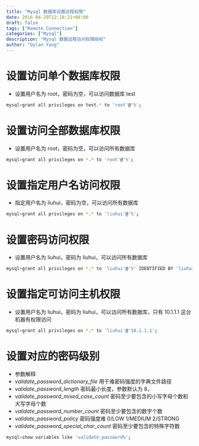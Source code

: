 ```yaml
---
title: "Mysql 数据库设置远程权限"
date: 2016-04-29T22:10:21+08:00
draft: false
tags: ["Remote Connection"]
categories: ["Mysql"]
description: "Mysql 数据远程访问权限授权"
author: "Dylan Yang"
---
```


# 设置访问单个数据库权限
- 设置用户名为 root，密码为空，可以访问数据库 test
``` sh
mysql>grant all privileges on test.* to 'root'@'%';
```

# 设置访问全部数据库权限
- 设置用户名为 root，密码为空，可以访问所有数据库
``` sh
mysql>grant all privileges on *.* to 'root'@'%';
```
<!--more-->

# 设置指定用户名访问权限
- 指定用户名为 liuhui，密码为空，可以访问所有数据库
``` sh
mysql>grant all privileges on *.* to 'liuhui'@'%';
```

# 设置密码访问权限
- 设置用户名为 liuhui，密码为 liuhui，可以访问所有数据库
``` sh
mysql>grant all privileges on *.* to 'liuhui'@'%' IDENTIFIED BY 'liuhui';
```

# 设置指定可访问主机权限
- 设置用户名为 liuhui，密码为 liuhui，可以访问所有数据库，只有 10.1.1.1 这台机器有权限访问
``` sh
mysql>grant all privileges on *.* to 'liuhui'@'10.1.1.1';
```

# 设置对应的密码级别
- 参数解释
 - _validate_password_dictionary_file_
	用于难密码强度的字典文件路径
 - _validate_password_length_
	密码最小长度，参数默认为 8，
 - _validate_password_mixed_case_count_
	密码至少要包含的小写字母个数和大写字母个数
 - _validate_password_number_count_
	密码至少要包含的数字个数
 - _validate_password_policy_
	密码强度难 0/LOW 1/MEDIUM 2/STRONG
 - _validate_password_special_char_count_
	密码至少要包含的特殊字符数

``` sh
mysql>show variables like 'validate_password%';
```
